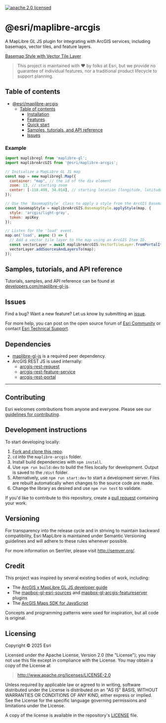 [![apache 2.0 licensed][license-img]][license-url]

[license-img]: https://img.shields.io/badge/license-Apache%202.0-orange.svg?style=flat-square
[license-url]: #license

# @esri/maplibre-arcgis

A MapLibre GL JS plugin for integrating with ArcGIS services, including basemaps, vector tiles, and feature layers.

[Basemap Style with Vector Tile Layer](./docs/BasemapStyleWithVectorTileLayer.png)

> This project is maintained with ❤️ by folks at Esri, but we provide no guarantee of individual features, nor a traditional product lifecycle to support planning.

## Table of contents

- [@esri/maplibre-arcgis](#esrimaplibre-arcgis)
  - [Table of contents](#table-of-contents)
    - [Installation](#installation)
    - [Features](#features)
    - [Quick start](#quick-start)
    - [Samples, tutorials, and API reference](#samples-tutorials-and-api-reference)
    <!--- [Frequently asked questions](#frequently-asked-questions)-->
    - [Issues](#issues)

### Example
```js
import maplibregl from 'maplibre-gl';
import maplibreArcGIS from '@esri/maplibre-arcgis';

// Initialize a MapLibre GL JS map
const map = new maplibregl.Map({
  container: "map", // the id of the div element
  zoom: 13, // starting zoom
  center: [-118.498, 34.014], // starting location [longitude, latitude]
});

// Use the `BasemapStyle` class to apply a style from the ArcGIS Basemap Style service to the map
const basemapStyle = maplibreArcGIS.BasemapStyle.applyStyle(map, {
  style: 'arcgis/light-gray',
  token: apiKey
});

// Listen for the 'load' event.
map.on('load', async () => {
  // Add a vector tile layer to the map using an ArcGIS Item ID.
  const vectorLayer = await maplibreArcGIS.VectorTileLayer.fromPortalItem('b8f6941ceb874d72a7c37418c3e8108d');
  vectorLayer.addSourcesAndLayersTo(map);
});
```

## Samples, tutorials, and API reference

Tutorials, samples, and API reference can be found at [developers.com/maplibre-gl-js](https://developers.arcgis.com/maplibre-gl-js/).

<!--## Frequently asked questions

TODO-->

## Issues

Find a bug? Want a new feature? Let us know by submitting an [issue](https://github.com/esri/maplibre-arcgis/issues).

For more help, you can post on the open source forum of [Esri Community](https://community.esri.com/t5/open-source-mapping-libraries/ct-p/open-source-mapping-libraries) or contact [Esri Technical Support](https://support.esri.com/en-us/contact).

## Dependencies

* [maplibre-gl-js](https://github.com/maplibre/maplibre-gl-js/) is a required peer dependency.
* ArcGIS REST JS is used internally:
    * [arcgis-rest-request](https://github.com/Esri/arcgis-rest-js/tree/main/packages/arcgis-rest-request)
    * [arcgis-rest-feature-service](https://github.com/Esri/arcgis-rest-js/tree/main/packages/arcgis-rest-feature-service)
    * [arcgis-rest-portal](https://github.com/Esri/arcgis-rest-js/tree/main/packages/arcgis-rest-portal)

---

## Contributing

Esri welcomes contributions from anyone and everyone. Please see our [guidelines for contributing](/CONTRIBUTING.md).

## Development instructions

To start developing locally:

1. [Fork and clone this repo](https://docs.github.com/en/pull-requests/collaborating-with-pull-requests/working-with-forks/fork-a-repo).
2. `cd` into the `maplibre-arcgis` folder.
3. Install build dependencies with `npm install`.
4. Use `npm run build:dev` to build the files locally for development. Output is saved to the `/dist` folder.
5. Alternatively, use `npm run start:dev` to start a development server. Files are rebuilt automatically when changes to the source code are made.
6. Change the library as desired and use `npm run test` to validate.

If you'd like to contribute to this repository, create a [pull request](https://docs.github.com/en/pull-requests/collaborating-with-pull-requests/proposing-changes-to-your-work-with-pull-requests/creating-a-pull-request) containing your work.

## Versioning

For transparency into the release cycle and in striving to maintain backward compatibility, Esri MapLibre is maintained under Semantic Versioning guidelines and will adhere to these rules whenever possible.

For more information on SemVer, please visit http://semver.org/.

## Credit

This project was inspired by several existing bodies of work, including:
* The [ArcGIS x MapLibre GL JS developer guide](https://developers.arcgis.com/maplibre-gl-js/)
* The [mapbox-gl-esri-sources](https://github.com/frontiersi/mapbox-gl-esri-sources) and [mapbox-gl-arcgis-featureserver](https://github.com/rowanwins/mapbox-gl-arcgis-featureserver) plugins
* The [ArcGIS Maps SDK for JavaScript](https://developers.arcgis.com/javascript/latest/)

Concepts and programming patterns were used for inspiration, but all code is original.

## Licensing

Copyright © 2025 Esri

Licensed under the Apache License, Version 2.0 (the "License"); you may not use this file except in compliance with the License. You may obtain a copy of the License at

> http://www.apache.org/licenses/LICENSE-2.0

Unless required by applicable law or agreed to in writing, software distributed under the License is distributed on an "AS IS" BASIS, WITHOUT WARRANTIES OR CONDITIONS OF ANY KIND, either express or implied. See the License for the specific language governing permissions and limitations under the License.

A copy of the license is available in the repository's [LICENSE](/LICENSE) file.
